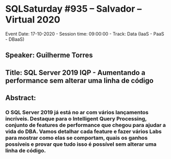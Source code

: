 # SQLSaturday #935 – Salvador – Virtual 2020
Event Date: 17-10-2020 - Session time: 09:00:00 - Track: Data (IaaS - PaaS - DBaaS)
## Speaker: Guilherme Torres
## Title: SQL Server 2019 IQP - Aumentando a performance sem alterar uma linha de código
## Abstract:
### O SQL Server 2019 já está no ar com vários lançamentos incríveis. Destaque para o Intelligent Query Processing, conjunto de features de performance que chegou para ajudar a vida do DBA. Vamos detalhar cada feature e fazer vários Labs para mostrar como elas se comportam, quais os ganhos possíveis e provar que tudo isso é possível sem alterar uma linha de código.
